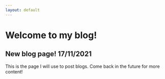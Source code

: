 ```yaml
---
layout: default
---
```

# Welcome to my blog!

## New blog page! 17/11/2021
This is the page I will use to post blogs. Come back in the future for more content!